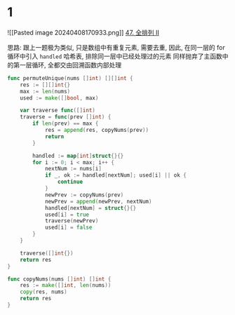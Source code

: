 # 1
![[Pasted image 20240408170933.png]]
[47. 全排列 II](https://leetcode.cn/problems/permutations-ii/)

思路: 跟上一题极为类似, 只是数组中有重复元素, 需要去重, 
因此, 在同一层的 for 循环中引入 `handled` 哈希表, 排除同一层中已经处理过的元素
同样抛弃了主函数中的第一层循环, 全都交由回溯函数内部处理
```go
func permuteUnique(nums []int) [][]int {
	res := [][]int{}
	max := len(nums)
	used := make([]bool, max)

	var traverse func([]int)
	traverse = func(prev []int) {
		if len(prev) == max {
			res = append(res, copyNums(prev))
			return
		}

		handled := map[int]struct{}{}
		for i := 0; i < max; i++ {
			nextNum := nums[i]
			if _, ok := handled[nextNum]; used[i] || ok {
				continue
			}
			newPrev := copyNums(prev)
			newPrev = append(newPrev, nextNum)
			handled[nextNum] = struct{}{}
			used[i] = true
			traverse(newPrev)
			used[i] = false
		}
	}

	traverse([]int{})
	return res
}

func copyNums(nums []int) []int {
	res := make([]int, len(nums))
	copy(res, nums)
	return res
}
```
